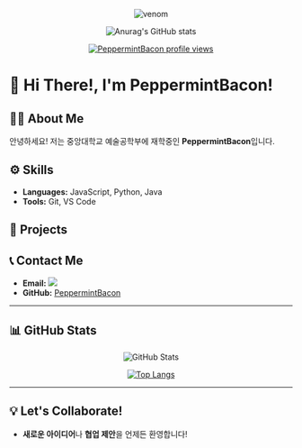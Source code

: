 <div align="center">

  ![venom](https://capsule-render.vercel.app/api?type=venom&height=200&color=gradient&text=PeppermintBacon&fontAlignY=37&textBg=false&fontColor=81F7BE)
  
  ![Anurag's GitHub stats](https://github-readme-stats.vercel.app/api?username=PeppermintBacon&theme=vue&show_icons=true)

  [![PeppermintBacon profile views](https://u8views.com/api/v1/github/profiles/187579910/views/day-week-month-total-count.svg)](https://u8views.com/github/PeppermintBacon)
  
</div>

# 👋 Hi There!, I'm PeppermintBacon!

## 🧑‍💻 About Me
안녕하세요! 저는 중앙대학교 예술공학부에 재학중인 **PeppermintBacon**입니다.

## ⚙️ Skills
- **Languages:** JavaScript, Python, Java  
- **Tools:** Git, VS Code

## 📂 Projects

## 📞 Contact Me
- **Email:** <a href="mailto:hankooktyrers4@gmail.com"><img src="https://img.shields.io/badge/Gmail-d14836?style=flat-square&logo=Gmail&logoColor=white&link=hankooktyrers4@gmail.com"/></a>
- **GitHub:** [PeppermintBacon](https://github.com/PeppermintBacon)  

---

## 📊 GitHub Stats
<div align="center">
  
  ![GitHub Stats](https://github-readme-stats.vercel.app/api?username=PeppermintBacon&show_icons=true&theme=radical)
  
  [![Top Langs](https://github-readme-stats.vercel.app/api/top-langs/?username=PeppermintBacon&layout=compact&theme=radical)](https://github.com/anuraghazra/github-readme-stats)
  
</div>

---

## 💡 Let's Collaborate!
- **새로운 아이디어**나 **협업 제안**을 언제든 환영합니다!

